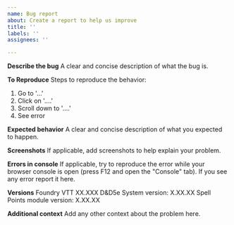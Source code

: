 ```yaml
---
name: Bug report
about: Create a report to help us improve
title: ''
labels: ''
assignees: ''

---
```


**Describe the bug**
A clear and concise description of what the bug is.

**To Reproduce**
Steps to reproduce the behavior:
1. Go to '...'
2. Click on '....'
3. Scroll down to '....'
4. See error

**Expected behavior**
A clear and concise description of what you expected to happen.

**Screenshots**
If applicable, add screenshots to help explain your problem.

**Errors in console**
If applicable, try to reproduce the error while your browser console is open (press F12 and open the "Console" tab). If you see any error report it here.

**Versions**
Foundry VTT XX.XXX
D&D5e System version: X.XX.XX
Spell Points module version: X.XX.XX

**Additional context**
Add any other context about the problem here.
